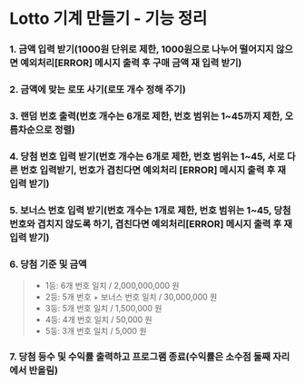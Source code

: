 # Lotto 기계 만들기 - 기능 정리

### 1. 금액 입력 받기(1000원 단위로 제한, 1000원으로 나누어 떨어지지 않으면 예외처리[ERROR] 메시지 출력 후 구매 금액 재 입력 받기)

### 2. 금액에 맞는 로또 사기(로또 개수 정해 주기)

### 3. 랜덤 번호 출력(번호 개수는 6개로 제한, 번호 범위는 1~45까지 제한, 오름차순으로 정렬)

### 4. 당첨 번호 입력 받기(번호 개수는 6개로 제한, 번호 범위는 1~45, 서로 다른 번호 입력받기, 번호가 겹친다면 예외처리 [ERROR] 메시지 출력 후 재 입력 받기)

### 5. 보너스 번호 입력 받기(번호 개수는 1개로 제한, 번호 범위는 1~45, 당첨 번호와 겹치지 않도록 하기, 겹친다면 예외처리[ERROR] 메시지 출력 후 재 입력 받기)

### 6. 당첨 기준 및 금액

> * 1등: 6개 번호 일치 / 2,000,000,000 원
>* 2등: 5개 번호 + 보너스 번호 일치 / 30,000,000 원
>* 3등: 5개 번호 일치 / 1,500,000 원
>* 4등: 4개 번호 일치 / 50,000 원
>* 5등: 3개 번호 일치 / 5,000 원

### 7. 당첨 등수 및 수익률 출력하고 프로그램 종료(수익률은 소수점 둘째 자리에서 반올림)